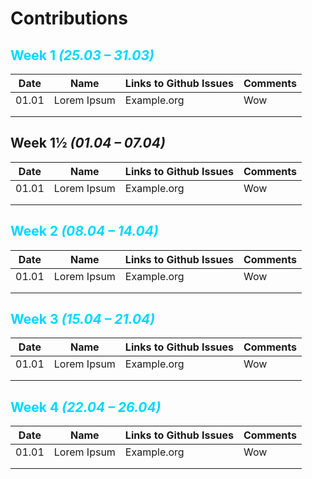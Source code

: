 # Contributions

## <font style="color: #00d7ff">Week 1 *(25.03 – 31.03)*</font>
| Date | Name | Links to Github Issues | Comments |
|---|---|---|---|
| 01.01 | Lorem Ipsum | Example.org | Wow |
|   |   |   |   |
|   |   |   |   |
## Week 1½ *(01.04 – 07.04)*
| Date | Name | Links to Github Issues | Comments |
|---|---|---|---|
| 01.01 | Lorem Ipsum | Example.org | Wow |
|   |   |   |   |
|   |   |   |   |
## <font style="color: #00d7ff">Week 2 *(08.04 – 14.04)*</font>
| Date | Name | Links to Github Issues | Comments |
|---|---|---|---|
| 01.01 | Lorem Ipsum | Example.org | Wow |
|   |   |   |   |
|   |   |   |   |
## <font style="color: #00d7ff">Week 3 *(15.04 – 21.04)*</font>
| Date | Name | Links to Github Issues | Comments |
|---|---|---|---|
| 01.01 | Lorem Ipsum | Example.org | Wow |
|   |   |   |   |
|   |   |   |   |
## <font style="color: #00d7ff">Week 4 *(22.04 – 26.04)*</font>
| Date | Name | Links to Github Issues | Comments |
|---|---|---|---|
| 01.01 | Lorem Ipsum | Example.org | Wow |
|   |   |   |   |
|   |   |   |   |
